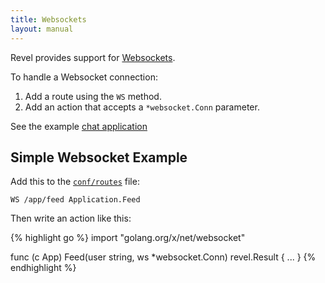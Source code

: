 ```yaml
---
title: Websockets
layout: manual
---
```


Revel provides support for [Websockets](http://en.wikipedia.org/wiki/WebSocket).

To handle a Websocket connection:

1. Add a route using the `WS` method.
2. Add an action that accepts a `*websocket.Conn` parameter.

See the example [chat application](/examples/chat.html)

## Simple Websocket Example

Add this to the [`conf/routes`](routing.html) file:

	WS /app/feed Application.Feed

Then write an action like this:

{% highlight go %}
import "golang.org/x/net/websocket"

func (c App) Feed(user string, ws *websocket.Conn) revel.Result {
	...
}
{% endhighlight %}


